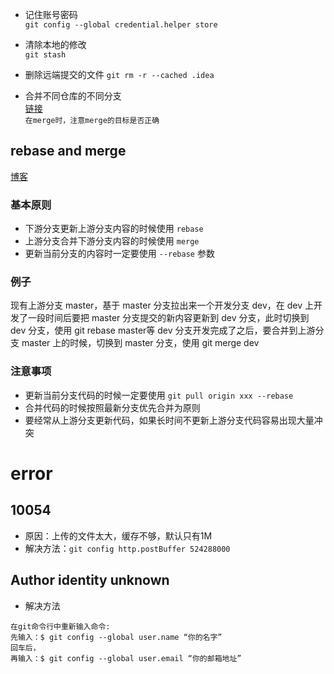 + 记住账号密码  
`git config --global credential.helper store`
  
+ 清除本地的修改  
`git stash`
  
+ 删除远端提交的文件
`git rm -r --cached .idea `
  
+ 合并不同仓库的不同分支  
[链接](https://www.zybuluo.com/aqa510415008/note/1428756)  
  `在merge时，注意merge的目标是否正确`
  
## rebase and merge
[博客](https://zhuanlan.zhihu.com/p/93635269)
### 基本原则
+ 下游分支更新上游分支内容的时候使用 `rebase`
+ 上游分支合并下游分支内容的时候使用 `merge`
+ 更新当前分支的内容时一定要使用 `--rebase` 参数

### 例子
现有上游分支 master，基于 master 分支拉出来一个开发分支 dev，在 dev 上开发了一段时间后要把 master 分支提交的新内容更新到 dev 分支，此时切换到 dev 分支，使用 git rebase master等 dev 分支开发完成了之后，要合并到上游分支 master 上的时候，切换到 master 分支，使用 git merge dev

### 注意事项
+ 更新当前分支代码的时候一定要使用 `git pull origin xxx --rebase`
+ 合并代码的时候按照最新分支优先合并为原则
+ 要经常从上游分支更新代码，如果长时间不更新上游分支代码容易出现大量冲突


# error
## 10054
+ 原因：上传的文件太大，缓存不够，默认只有1M
+ 解决方法：`git config http.postBuffer 524288000`

## Author identity unknown
+ 解决方法   
```
在git命令行中重新输入命令:  
先输入：$ git config --global user.name “你的名字”
回车后，
再输入：$ git config --global user.email “你的邮箱地址”
```